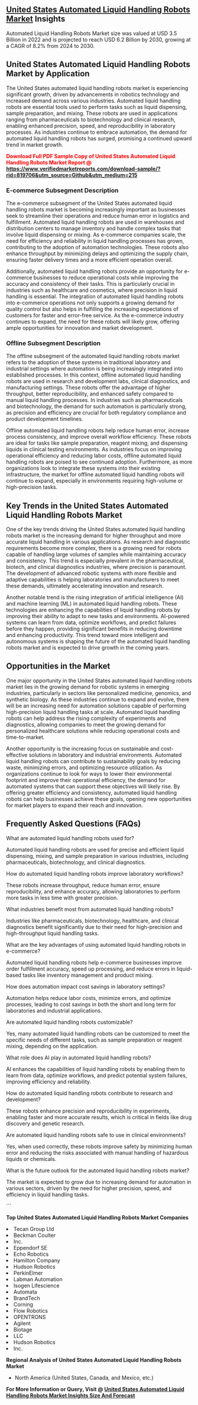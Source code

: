 <h2><a href="https://www.verifiedmarketreports.com/download-sample/?rid=819706&amp;utm_source=Github&amp;utm_medium=215" target="_blank">United States Automated Liquid Handling Robots Market</a> Insights</h2><p>Automated Liquid Handling Robots Market size was valued at USD 3.5 Billion in 2022 and is projected to reach USD 6.2 Billion by 2030, growing at a CAGR of 8.2% from 2024 to 2030.</p><p><h2>United States Automated Liquid Handling Robots Market by Application</h2><p>The United States automated liquid handling robots market is experiencing significant growth, driven by advancements in robotics technology and increased demand across various industries. Automated liquid handling robots are essential tools used to perform tasks such as liquid dispensing, sample preparation, and mixing. These robots are used in applications ranging from pharmaceuticals to biotechnology and clinical research, enabling enhanced precision, speed, and reproducibility in laboratory processes. As industries continue to embrace automation, the demand for automated liquid handling robots has surged, promising a continued upward trend in market growth.</p><p><strong><p><span class=""><span style="color: #ff0000;"><strong>Download Full PDF Sample Copy of United States Automated Liquid Handling Robots Market Report</strong> @ </span><a href="https://www.verifiedmarketreports.com/download-sample/?rid=819706&amp;utm_source=Github&amp;utm_medium=215" target="_blank">https://www.verifiedmarketreports.com/download-sample/?rid=819706&amp;utm_source=Github&amp;utm_medium=215</a></span></p></strong></p><h3>E-commerce Subsegment Description</h3><p>The e-commerce subsegment of the United States automated liquid handling robots market is becoming increasingly important as businesses seek to streamline their operations and reduce human error in logistics and fulfillment. Automated liquid handling robots are used in warehouses and distribution centers to manage inventory and handle complex tasks that involve liquid dispensing or mixing. As e-commerce companies scale, the need for efficiency and reliability in liquid handling processes has grown, contributing to the adoption of automation technologies. These robots also enhance throughput by minimizing delays and optimizing the supply chain, ensuring faster delivery times and a more efficient operation overall.</p><p>Additionally, automated liquid handling robots provide an opportunity for e-commerce businesses to reduce operational costs while improving the accuracy and consistency of their tasks. This is particularly crucial in industries such as healthcare and cosmetics, where precision in liquid handling is essential. The integration of automated liquid handling robots into e-commerce operations not only supports a growing demand for quality control but also helps in fulfilling the increasing expectations of customers for faster and error-free service. As the e-commerce industry continues to expand, the need for these robots will likely grow, offering ample opportunities for innovation and market development.</p><h3>Offline Subsegment Description</h3><p>The offline subsegment of the automated liquid handling robots market refers to the adoption of these systems in traditional laboratory and industrial settings where automation is being increasingly integrated into established processes. In this context, offline automated liquid handling robots are used in research and development labs, clinical diagnostics, and manufacturing settings. These robots offer the advantage of higher throughput, better reproducibility, and enhanced safety compared to manual liquid handling processes. In industries such as pharmaceuticals and biotechnology, the demand for such automation is particularly strong, as precision and efficiency are crucial for both regulatory compliance and product development timelines.</p><p>Offline automated liquid handling robots help reduce human error, increase process consistency, and improve overall workflow efficiency. These robots are ideal for tasks like sample preparation, reagent mixing, and dispensing liquids in clinical testing environments. As industries focus on improving operational efficiency and reducing labor costs, offline automated liquid handling robots are poised to see continued adoption. Furthermore, as more organizations look to integrate these systems into their existing infrastructure, the market for offline automated liquid handling robots will continue to expand, especially in environments requiring high-volume or high-precision tasks.</p><h2>Key Trends in the United States Automated Liquid Handling Robots Market</h2><p>One of the key trends driving the United States automated liquid handling robots market is the increasing demand for higher throughput and more accurate liquid handling in various applications. As research and diagnostic requirements become more complex, there is a growing need for robots capable of handling large volumes of samples while maintaining accuracy and consistency. This trend is especially prevalent in the pharmaceutical, biotech, and clinical diagnostics industries, where precision is paramount. The development of advanced robotic systems with more flexible and adaptive capabilities is helping laboratories and manufacturers to meet these demands, ultimately accelerating innovation and research.</p><p>Another notable trend is the rising integration of artificial intelligence (AI) and machine learning (ML) in automated liquid handling robots. These technologies are enhancing the capabilities of liquid handling robots by improving their ability to adapt to new tasks and environments. AI-powered systems can learn from data, optimize workflows, and predict failures before they happen, providing significant benefits in reducing downtime and enhancing productivity. This trend toward more intelligent and autonomous systems is shaping the future of the automated liquid handling robots market and is expected to drive growth in the coming years.</p><h2>Opportunities in the Market</h2><p>One major opportunity in the United States automated liquid handling robots market lies in the growing demand for robotic systems in emerging industries, particularly in sectors like personalized medicine, genomics, and synthetic biology. As these industries continue to expand and evolve, there will be an increasing need for automation solutions capable of performing high-precision liquid handling tasks at scale. Automated liquid handling robots can help address the rising complexity of experiments and diagnostics, allowing companies to meet the growing demand for personalized healthcare solutions while reducing operational costs and time-to-market.</p><p>Another opportunity is the increasing focus on sustainable and cost-effective solutions in laboratory and industrial environments. Automated liquid handling robots can contribute to sustainability goals by reducing waste, minimizing errors, and optimizing resource utilization. As organizations continue to look for ways to lower their environmental footprint and improve their operational efficiency, the demand for automated systems that can support these objectives will likely rise. By offering greater efficiency and consistency, automated liquid handling robots can help businesses achieve these goals, opening new opportunities for market players to expand their reach and innovation.</p><h2>Frequently Asked Questions (FAQs)</h2><p>What are automated liquid handling robots used for?</p><p>Automated liquid handling robots are used for precise and efficient liquid dispensing, mixing, and sample preparation in various industries, including pharmaceuticals, biotechnology, and clinical diagnostics.</p><p>How do automated liquid handling robots improve laboratory workflows?</p><p>These robots increase throughput, reduce human error, ensure reproducibility, and enhance accuracy, allowing laboratories to perform more tasks in less time with greater precision.</p><p>What industries benefit most from automated liquid handling robots?</p><p>Industries like pharmaceuticals, biotechnology, healthcare, and clinical diagnostics benefit significantly due to their need for high-precision and high-throughput liquid handling tasks.</p><p>What are the key advantages of using automated liquid handling robots in e-commerce?</p><p>Automated liquid handling robots help e-commerce businesses improve order fulfillment accuracy, speed up processing, and reduce errors in liquid-based tasks like inventory management and product mixing.</p><p>How does automation impact cost savings in laboratory settings?</p><p>Automation helps reduce labor costs, minimize errors, and optimize processes, leading to cost savings in both the short and long term for laboratories and industrial applications.</p><p>Are automated liquid handling robots customizable?</p><p>Yes, many automated liquid handling robots can be customized to meet the specific needs of different tasks, such as sample preparation or reagent mixing, depending on the application.</p><p>What role does AI play in automated liquid handling robots?</p><p>AI enhances the capabilities of liquid handling robots by enabling them to learn from data, optimize workflows, and predict potential system failures, improving efficiency and reliability.</p><p>How do automated liquid handling robots contribute to research and development?</p><p>These robots enhance precision and reproducibility in experiments, enabling faster and more accurate results, which is critical in fields like drug discovery and genetic research.</p><p>Are automated liquid handling robots safe to use in clinical environments?</p><p>Yes, when used correctly, these robots improve safety by minimizing human error and reducing the risks associated with manual handling of hazardous liquids or chemicals.</p><p>What is the future outlook for the automated liquid handling robots market?</p><p>The market is expected to grow due to increasing demand for automation in various sectors, driven by the need for higher precision, speed, and efficiency in liquid handling tasks.</p>```</p><p><strong>Top United States Automated Liquid Handling Robots Market Companies</strong></p><div data-test-id=""><p><li>Tecan Group Ltd</li><li> Beckman Coulter</li><li>Inc.</li><li> Eppendorf SE</li><li> Echo Robotics</li><li> Hamilton Company</li><li> Hudson Robotics</li><li> PerkinElmer</li><li> Labman Automation</li><li> Isogen Lifescience</li><li> Automata</li><li> BrandTech</li><li> Corning</li><li> Flow Robotics</li><li> OPENTRONS</li><li> Agilent</li><li> Biotage</li><li>LLC</li><li> Hudson Robotics</li><li>Inc.</li></p><div><strong>Regional Analysis of&nbsp;United States Automated Liquid Handling Robots Market</strong></div><ul><li dir="ltr"><p dir="ltr">North America&nbsp;(United States, Canada, and Mexico, etc.)</p></li></ul><p><strong>For More Information or Query, Visit @&nbsp;</strong><strong><a href="https://www.verifiedmarketreports.com/product/automated-liquid-handling-robots-market/?utm_source=Github&amp;utm_medium=215" target="_blank">United States Automated Liquid Handling Robots Market Insights Size And Forecast</a></strong></p></div>
